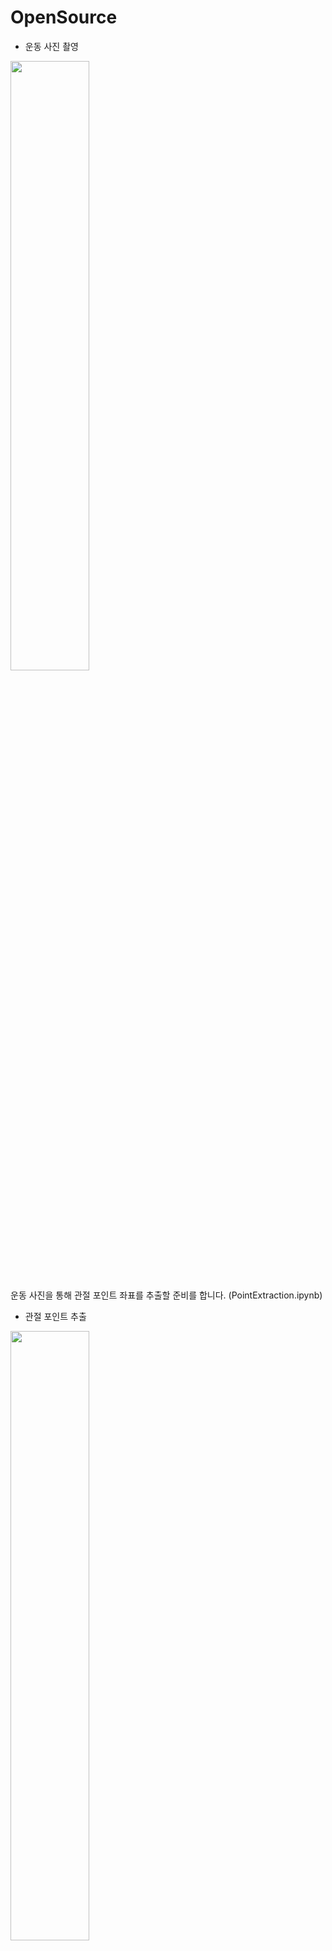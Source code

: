 # OpenSource
- 운동 사진 촬영 
<img src="https://user-images.githubusercontent.com/54933779/117271024-c47f4500-ae94-11eb-9c51-0e4feb5c7013.JPG" width="50%"  heigh="50%">

운동 사진을 통해 관절 포인트 좌표를 추출할 준비를 합니다. (PointExtraction.ipynb)
- 관절 포인트 추출

<img src="https://user-images.githubusercontent.com/54933779/117271036-c77a3580-ae94-11eb-9e24-0165e21a0e7c.JPG" width="50%"  heigh="50%">

관절 포인트 좌표를 통해 모델을 학습합니다. (Model.ipynb)
1. 전처리 단계에서 관절 포인트 좌표를 좌표간의 각도로 변환합니다.
2. 데이터를 정규화 하고, RandomForest, MLP, GradientBoost, SVM, Bagging Classifier를 통해 모델을 10-Fold CrossValidation 합니다.
3. 학습이 잘 진행 되는지 확인 후, DNN 모델 구현

- 모델을 통해 결과 출력

<img src="https://user-images.githubusercontent.com/54933779/117271040-c812cc00-ae94-11eb-8ac8-5ecff010d26d.JPG" width="50%"  heigh="50%">

